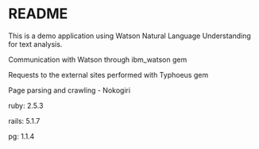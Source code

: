 # README

This is a demo application using Watson Natural Language Understanding
for text analysis.

Communication with Watson through ibm_watson gem

Requests to the external sites performed with Typhoeus gem

Page parsing and crawling - Nokogiri

ruby: 2.5.3

rails: 5.1.7

pg: 1.1.4
